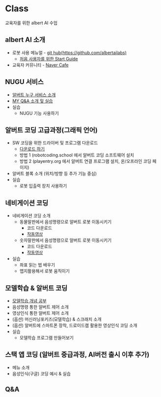 # Class
교육자를 위한 albert AI 수업


albert AI 소개
--
 - 로봇 사용 메뉴얼 - [git hub(https://github.com/albertailabs)](https://github.com/albertailabs) 
   - [처음 사용자를 위한 Start Guide](https://github.com/albertailabs/StartGuide)
 - 교육자 커뮤니티 - [Naver Cafe](https://cafe.naver.com/albertai)


NUGU 서비스 
--
- [알버트 누구 서비스 소개](https://github.com/albertailabs/Nugu)
- [MY Q&A 소개 및 실습](https://github.com/albertailabs/Social-MyQA)
- 실습
  - NUGU 기능 사용하기
 

알버트 코딩 고급과정(그래픽 언어)
--
- SW 코딩을 위한 드라이버 및 프로그램 다운로드
  - [다운로드 하기](https://github.com/albertailabs/SWCoding)
  - 방법 1 (robotcoding.school 에서 알버트 코딩 소프트웨어 설치
  - 방법 2 (playentry.org 에서 알버트 연결 프로그램 설치, 온/오프라인 코딩 페이지)
- 알버트 블록 소개 (위치/방향 등 추가 기능 중심)
- 실습
  - 로봇 입출력 장치 사용하기 
 

네비게이션 코딩
--
- 네비게이션 코딩 소개
  - 동물말판에서 음성명령으로 알버트 로봇 이동시키기
    - 코드 다운로드
    - [작동영상](https://youtu.be/deA_1nKoCxM)
  - 숫자말판에서 음성명령으로 알버트 로봇 이동시키기
    - 코드 다운로드
    - [작동영상](https://youtu.be/fxqsQbNNGDs) 
- 실습
  - 좌표 읽는 법 배우기 
  - 맵지활용해서 로봇 움직이기

 

모델학습 & 알버트 코딩
--
- [모델학습 개념 공부](https://teachablemachine.withgoogle.com/)
- 음성명령 통한 알버트 제어 소개
- 영상인식 통한 알버트 제어 소개
- (옵션) 머신러닝포키즈(모델학습) & 스크래치 소개
- (옵션) 알버트에 스마트폰 장착, 드로이드캠 활용한 영상인식 코딩 소개 
- 실습
  - 모델학습 프로그램 만들어보기 
 

스택 앱 코딩 (알버트 중급과정, AI버전 출시 이후 추가)
--
- 메뉴 소개
- 음성인식(구글) 코딩 예시 & 실습

Q&A
--
